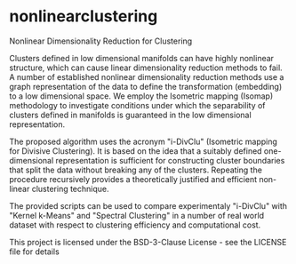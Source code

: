 # nonlinearclustering
Nonlinear Dimensionality Reduction for Clustering

Clusters defined in low dimensional manifolds can have highly nonlinear
structure, which can cause linear dimensionality reduction methods to fail. A
number of established nonlinear dimensionality reduction methods use a graph
representation of the data to define the transformation (embedding) to a low
dimensional space. We employ the Isometric mapping (Isomap) methodology
to investigate conditions under which the separability of clusters defined in
manifolds is guaranteed in the low dimensional representation.

The proposed algorithm uses the acronym "i-DivClu" (Isometric mapping for Divisive Clustering).
It is based on the idea that a suitably defined one-dimensional
representation is sufficient for constructing cluster boundaries that split the data
without breaking any of the clusters. Repeating the procedure recursively provides a
theoretically justified and efficient non-linear clustering technique.

The provided scripts can be used to compare experimentaly "i-DivClu" with "Kernel k-Means"
and "Spectral Clustering" in a number of real world dataset with respect to clustering efficiency and
computational cost.


This project is licensed under the BSD-3-Clause License - see the LICENSE file for details
